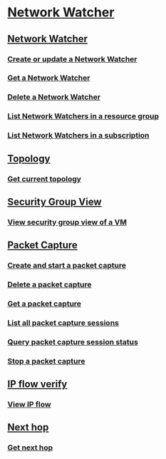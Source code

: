 # [Network Watcher](index.md)
## [Network Watcher](network-watcher-rest-api.md)
### [Create or update a Network Watcher](network-watcher-create-update.md)
### [Get a Network Watcher](network-watcher-get.md)
### [Delete a Network Watcher](network-watcher-delete.md)
### [List Network Watchers in a resource group](network-watcher-list-resource-group.md)
### [List Network Watchers in a subscription](network-watcher-list-subscription.md)
## [Topology](topolopgy/topology-rest-api.md)
### [Get current topology](topology/topology-get.md)
## [Security Group View](security-group-view/security-group-view-rest-api.md)
### [View security group view of a VM](security-group-view/security-group-view-post.md)
## [Packet Capture](packet-capture/packet-capture-rest-api.md)
### [Create and start a packet capture](packet-capture/packet-capture-create.md)
### [Delete a packet capture](packet-capture/packet-capture-delete.md)
### [Get a packet capture](packet-capture/packet-capture-get.md)
### [List all packet capture sessions](packet-capture/packet-capture-list.md)
### [Query packet capture session status](packet-capture/packet-capture-query-status.md)
### [Stop a packet capture](packet-capture/packet-capture-stop.md)
## [IP flow verify](ip-flow-verify/ip-flow-verify-rest-api.md)
### [View IP flow](ip-flow-verify/ip-flow-verify-post.md)
## [Next hop](next-hop/next-hop-rest-api.md)
### [Get next hop](next-hop/next-hop.get.md)